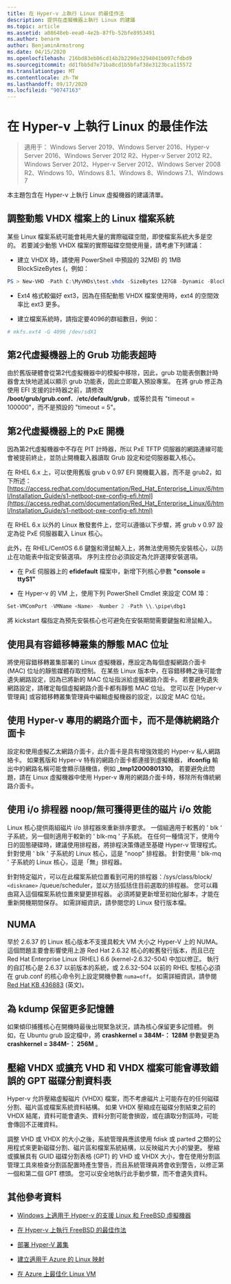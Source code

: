 ```yaml
---
title: 在 Hyper-v 上執行 Linux 的最佳作法
description: 提供在虛擬機器上執行 Linux 的建議
ms.topic: article
ms.assetid: a08648eb-eea0-4e2b-87fb-52bfe8953491
ms.author: benarm
author: BenjaminArmstrong
ms.date: 04/15/2020
ms.openlocfilehash: 216bd83eb06cd14b2b2290e3294041b097cfdbd9
ms.sourcegitcommit: dd1fbb5d7e71ba8cd1b5bfaf38e3123bca115572
ms.translationtype: MT
ms.contentlocale: zh-TW
ms.lasthandoff: 09/17/2020
ms.locfileid: "90747163"
---
```

# <a name="best-practices-for-running-linux-on-hyper-v"></a>在 Hyper-v 上執行 Linux 的最佳作法

>適用于： Windows Server 2019、Windows Server 2016、Hyper-v Server 2016、Windows Server 2012 R2、Hyper-v Server 2012 R2、Windows Server 2012、Hyper-v Server 2012、Windows Server 2008 R2、Windows 10、Windows 8.1、Windows 8、Windows 7.1、Windows 7

本主題包含在 Hyper-v 上執行 Linux 虛擬機器的建議清單。

## <a name="tuning-linux-file-systems-on-dynamic-vhdx-files"></a>調整動態 VHDX 檔案上的 Linux 檔案系統

某些 Linux 檔案系統可能會耗用大量的實際磁碟空間，即使檔案系統大多是空的。 若要減少動態 VHDX 檔案的實際磁碟空間使用量，請考慮下列建議：

* 建立 VHDX 時，請使用 PowerShell 中預設的 32MB) 的 1MB BlockSizeBytes (，例如：

```Powershell
PS > New-VHD -Path C:\MyVHDs\test.vhdx -SizeBytes 127GB -Dynamic -BlockSizeBytes 1MB
```

* Ext4 格式較偏好 ext3，因為在搭配動態 VHDX 檔案使用時，ext4 的空間效率比 ext3 更多。

* 建立檔案系統時，請指定要4096的群組數目，例如：

```bash
# mkfs.ext4 -G 4096 /dev/sdX1

```

## <a name="grub-menu-timeout-on-generation-2-virtual-machines"></a>第2代虛擬機器上的 Grub 功能表超時

由於舊版硬體會從第2代虛擬機器中的模擬中移除，因此，grub 功能表倒數計時器會太快地遞減以顯示 grub 功能表，因此立即載入預設專案。 在將 grub 修正為使用 EFI 支援的計時器之前，請修改 **/boot/grub/grub.conf**、/**etc/default/grub**，或等於具有 "timeout = 100000"，而不是預設的 "timeout = 5"。

## <a name="pxe-boot-on-generation-2-virtual-machines"></a>第2代虛擬機器上的 PxE 開機

因為第2代虛擬機器中不存在 PIT 計時器，所以 PxE TFTP 伺服器的網路連線可能會被提前終止，並防止開機載入器讀取 Grub 設定和從伺服器載入核心。

在 RHEL 6.x 上，可以使用舊版 grub v 0.97 EFI 開機載入器，而不是 grub2，如下所述： [https://access.redhat.com/documentation/Red_Hat_Enterprise_Linux/6/html/Installation_Guide/s1-netboot-pxe-config-efi.html](https://access.redhat.com/documentation/Red_Hat_Enterprise_Linux/6/html/Installation_Guide/s1-netboot-pxe-config-efi.html)

在 RHEL 6.x 以外的 Linux 散發套件上，您可以遵循以下步驟，將 grub v 0.97 設定為從 PxE 伺服器載入 Linux 核心。

此外，在 RHEL/CentOS 6.6 鍵盤和滑鼠輸入上，將無法使用預先安裝核心，以防止在功能表中指定安裝選項。 序列主控台必須設定為允許選擇安裝選項。

* 在 PxE 伺服器上的 **efidefault** 檔案中，新增下列核心參數 **"console = ttyS1"**

* 在 Hyper-v 的 VM 上，使用下列 PowerShell Cmdlet 來設定 COM 埠：

```Powershell
Set-VMComPort -VMName <Name> -Number 2 -Path \\.\pipe\dbg1

```

將 kickstart 檔指定為預先安裝核心也可避免在安裝期間需要鍵盤和滑鼠輸入。

## <a name="use-static-mac-addresses-with-failover-clustering"></a>使用具有容錯移轉叢集的靜態 MAC 位址

將使用容錯移轉叢集部署的 Linux 虛擬機器，應設定為每個虛擬網路介面卡 (MAC) 位址的靜態媒體存取控制。 在某些 Linux 版本中，在容錯移轉之後可能會遺失網路設定，因為已將新的 MAC 位址指派給虛擬網路介面卡。 若要避免遺失網路設定，請確定每個虛擬網路介面卡都有靜態 MAC 位址。 您可以在 [Hyper-v 管理員] 或容錯移轉叢集管理員中編輯虛擬機器的設定，以設定 MAC 位址。

## <a name="use-hyper-v-specific-network-adapters-not-the-legacy-network-adapter"></a>使用 Hyper-v 專用的網路介面卡，而不是傳統網路介面卡

設定和使用虛擬乙太網路介面卡，此介面卡是具有增強效能的 Hyper-v 私人網路絡卡。 如果舊版和 Hyper-v 特有的網路介面卡都連接到虛擬機器， **ifconfig** 輸出中的網路名稱可能會顯示隨機值，例如 **_tmp12000801310**。 若要避免此問題，請在 Linux 虛擬機器中使用 Hyper-v 專用的網路介面卡時，移除所有傳統網路介面卡。

## <a name="use-io-scheduler-noopnone-for-better-disk-io-performance"></a>使用 i/o 排程器 noop/無可獲得更佳的磁片 i/o 效能

Linux 核心提供兩組磁片 i/o 排程器來重新排序要求。  一個組適用于較舊的 ' blk ' 子系統，另一個則適用于較新的 ' blk-mq ' 子系統。 在任何一種情況下，使用今日的固態硬碟時，建議使用排程器，將排程決策傳遞至基礎 Hyper-v 管理程式。 針對使用 ' blk ' 子系統的 Linux 核心，這是 "noop" 排程器。 針對使用 ' blk-mq ' 子系統的 Linux 核心，這是「無」排程器。

針對特定磁片，可以在此檔案系統位置看到可用的排程器：/sys/class/block/ `<diskname>` /queue/scheduler，並以方括弧括住目前選取的排程器。 您可以藉由寫入這個檔案系統位置來變更排程器。 必須將變更新增至初始化腳本，才能在重新開機期間保存。 如需詳細資訊，請參閱您的 Linux 發行版本檔。

## <a name="numa"></a>NUMA

早於 2.6.37 的 Linux 核心版本不支援具較大 VM 大小之 Hyper-V 上的 NUMA。 這個問題主要會影響使用上游 Red Hat 2.6.32 核心的較舊發行版本，而且已在 Red Hat Enterprise Linux (RHEL) 6.6 (kernel-2.6.32-504) 中加以修正。 執行的自訂核心是 2.6.37 以前版本的系統，或 2.6.32-504 以前的 RHEL 型核心必須在 grub.conf 的核心命令列上設定開機參數 `numa=off`。 如需詳細資訊，請參閱 [Red Hat KB 436883](https://access.redhat.com/solutions/436883) \(英文\)。

## <a name="reserve-more-memory-for-kdump"></a>為 kdump 保留更多記憶體

如果傾印捕獲核心在開機時最後出現緊急狀況，請為核心保留更多記憶體。 例如，在 Ubuntu grub 設定檔中，將 **crashkernel = 384M-： 128M** 參數變更為 **crashkernel = 384M-： 256M** 。

## <a name="shrinking-vhdx-or-expanding-vhd-and-vhdx-files-can-result-in-erroneous-gpt-partition-tables"></a>壓縮 VHDX 或擴充 VHD 和 VHDX 檔案可能會導致錯誤的 GPT 磁碟分割資料表

Hyper-v 允許壓縮虛擬磁片 (VHDX) 檔案，而不考慮磁片上可能存在的任何磁碟分割、磁片區或檔案系統資料結構。 如果 VHDX 壓縮成在磁碟分割結束之前的 VHDX 結尾，資料可能會遺失、資料分割可能會損毀，或在讀取分割區時，可能會傳回不正確資料。

調整 VHD 或 VHDX 的大小之後，系統管理員應該使用 fdisk 或 parted 之類的公用程式來更新磁碟分割、磁片區和檔案系統結構，以反映磁片大小的變更。 壓縮或擴展具有 GUID 磁碟分割表格 (GPT) 的 VHD 或 VHDX 大小，會在使用分割區管理工具來檢查分割區配置時產生警告，而且系統管理員將會收到警告，以修正第一個和第二個 GPT 標頭。 您可以安全地執行此手動步驟，而不會遺失資料。

## <a name="additional-references"></a>其他參考資料

* [Windows 上適用于 Hyper-v 的支援 Linux 和 FreeBSD 虛擬機器](Supported-Linux-and-FreeBSD-virtual-machines-for-Hyper-V-on-Windows.md)

* [在 Hyper-v 上執行 FreeBSD 的最佳作法](Best-practices-for-running-FreeBSD-on-Hyper-V.md)

* [部署 Hyper-V 叢集](/previous-versions/windows/it-pro/windows-server-2012-R2-and-2012/jj863389(v=ws.11))

* [建立適用于 Azure 的 Linux 映射](/azure/virtual-machines/linux/create-upload-generic)

* [在 Azure 上最佳化 Linux VM](/azure/virtual-machines/linux/optimization)